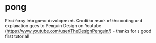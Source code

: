 # pong
First foray into game development. Credit to much of the coding and explanation goes to Penguin Design on Youtube (https://www.youtube.com/user/TheDesignPenguin/) - thanks for a good first tutorial!
